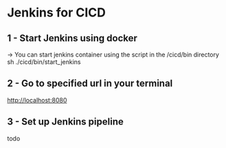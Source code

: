# Jenkins for CICD

## 1 - Start Jenkins using docker

-> You can start jenkins container using the script in the /cicd/bin directory
sh ./cicd/bin/start_jenkins

## 2 - Go to specified url in your terminal

<http://localhost:8080>

## 3 - Set up Jenkins pipeline

todo
